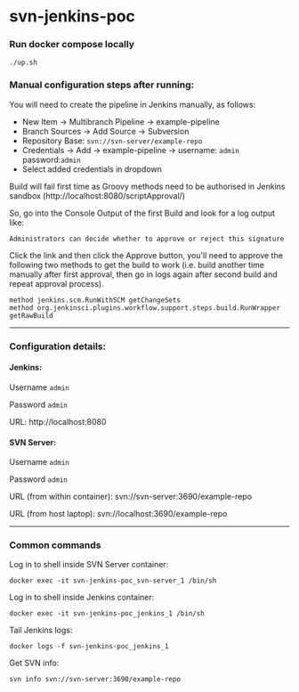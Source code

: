 # svn-jenkins-poc

### Run docker compose locally

```
./up.sh
```
### Manual configuration steps after running:

You will need to create the pipeline in Jenkins manually, as follows:

* New Item -> Multibranch Pipeline -> example-pipeline
* Branch Sources -> Add Source -> Subversion
* Repository Base: ```svn://svn-server/example-repo```
* Credentials -> Add -> example-pipeline -> username: ```admin``` password:```admin```
* Select added credentials in dropdown

Build will fail first time as Groovy methods need to be authorised in Jenkins sandbox (http://localhost:8080/scriptApproval/)

So, go into the Console Output of the first Build and look for a log output like:

```Administrators can decide whether to approve or reject this signature```

Click the link and then click the Approve button, you'll need to approve the following two methods to get the build to work (i.e. build another time manually after first approval, then go in logs again after second build and repeat approval process).
```
method jenkins.scm.RunWithSCM getChangeSets
method org.jenkinsci.plugins.workflow.support.steps.build.RunWrapper getRawBuild
```

---

### Configuration details:

#### Jenkins:
Username ```admin```

Password ```admin```

URL: http://localhost:8080

#### SVN Server:
Username ```admin```

Password ```admin```

URL (from within container): svn://svn-server:3690/example-repo

URL (from host laptop): svn://localhost:3690/example-repo

---

### Common commands

Log in to shell inside SVN Server container:
```
docker exec -it svn-jenkins-poc_svn-server_1 /bin/sh
```

Log in to shell inside Jenkins container:
```
docker exec -it svn-jenkins-poc_jenkins_1 /bin/sh
```

Tail Jenkins logs:
```
docker logs -f svn-jenkins-poc_jenkins_1
```

Get SVN info:
```
svn info svn://svn-server:3690/example-repo
```